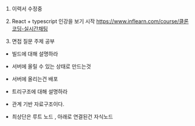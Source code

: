 1. 이력서 수정중

2. React + typescript 인강을 보기 시작
   https://www.inflearn.com/course/클론코딩-실시간채팅

3. 면접 질문 주제 공부

- 빌드에 대해 설명하라
- 서버에 올릴 수 있는 상태로 만드는것
- 서버에 올리는건 배포

- 트리구조에 대해 설명하라
- 관계 기반 자료구조이다.
- 최상단은 루트 노드 , 아래로 연결된건 자식노드
